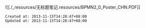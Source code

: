 
![[./_resources/无标题笔记.resources/BPMN2_0_Poster_CHN.PDF]]

    Created at: 2013-11-15T14:28:47+08:00
    Updated at: 2013-11-15T14:28:47+08:00

